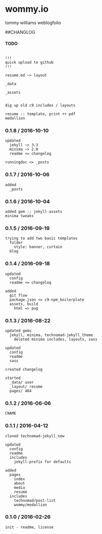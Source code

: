 # wommy.io
tommy williams weblogfolio

##CHANGLOG

#### TODO

```

!!!
quick upload to github
!!!

resume.md ~> layout

_data

_assets


dig up old c9 includes / layouts

resume :: template, print ++ pdf
medallion
```

### 0.1.8 / 2016-10-10

```
updated
  jekyll ~> 3.3
  minima ~> 2.0
  readme <= changelog

runningdoc <= _posts
```

### 0.1.7 / 2016-10-06

```
added
  _posts
```

### 0.1.6 / 2016-10-04

```
added gem :: jekyll-assets
minima tweaks 
```

### 0.1.5 / 2016-09-19

```
trying to add two basic templates
  folder
    style: banner, curtain
  blog
```

### 0.1.4 / 2016-09-18

```
updated
  config
  readme <= changelog

added
  git flow
  package.json <= c9-npm_boilerplate
  assets, build
    html => pug
```

### 0.1.3 / 2016-08-22


```
updated gems
  jekyll, minima, technomad-jekyll_theme
    deleted minima includes, layouts, sass

updated
  config
  readme
  sass

created changelog

started 
  _data/ user
  _layout/ resume
  pages/ 404
```

### 0.1.2 / 2016-06-06

```
CNAME
```

### 0.1.1 / 2016-04-12

```
cloned technomad-jekyll_new

updated 
  config
  readme
  includes
    jekyll-prefix for defaults
    
added
  pages
    index
    about
    media
    resume
  includes
    technomad/post-list
    wommy/medallion
```

### 0.1.0 / 2016-02-26

```
init - readme, license
```